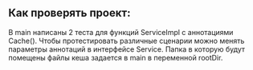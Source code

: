 <h2>Как проверять проект:</h2>
В main написаны 2 теста для функций ServiceImpl с аннотациями Cache().
Чтобы протестировать различные сценарии можно менять параметры аннотаций в интерфейсе Service.
Папка в которую будут помещены файлы кеша задается в main в переменной rootDir.